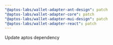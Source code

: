 ```yaml
---
"@aptos-labs/wallet-adapter-ant-design": patch
"@aptos-labs/wallet-adapter-core": patch
"@aptos-labs/wallet-adapter-mui-design": patch
"@aptos-labs/wallet-adapter-react": patch
---
```


Update aptos dependency
